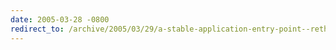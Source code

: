 ```yaml
---
date: 2005-03-28 -0800
redirect_to: /archive/2005/03/29/a-stable-application-entry-point--rethinking-main.aspx/
---
```

